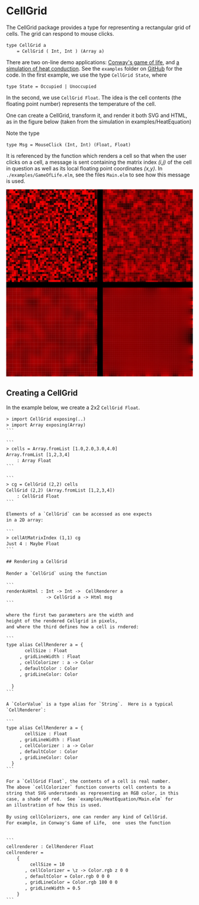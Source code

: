 # CellGrid

The CellGrid package provides a type for representing
a rectangular grid of cells.  The grid can respond
to mouse clicks.

```
type CellGrid a
    = CellGrid ( Int, Int ) (Array a)
```

There are two on-line demo applications: [Conway's game of life](https://jxxcarlson.github.io/app/gameoflife2.html), and [a simulation
of heat conduction](https://jxxcarlson.github.io/app/heat-model.html).  See the `examples` folder on [GitHub](https://github.com/jxxcarlson/elm-cell-grid)
for the code. In the first example, we use the type 
`CellGrid State`, where 

```
type State = Occupied | Unoccupied
```

In the second, we use `CellGrid Float`.  The idea is the
cell contents (the floating point number) represents 
the temperature of the cell.

One can create a CellGrid, transform it, and render it both SVG 
and HTML, as in the figure below (taken from the simulation in 
examples/HeatEquation)

Note the type

```
type Msg = MouseClick (Int, Int) (Float, Float)
```

It is referenced by the function which renders a cell
so that when the user clicks on a cell, a message 
is sent containing the matrix index *(i,j)* of the cell
in question as well as its local floating
point coordinates *(x,y)*.  In `./examples/GameOfLife.elm`,
see the files `Main.elm` to see how this message is used.


![((HTML rendition of CellGrids))](heat.jpg)

## Creating a CellGrid

In the example below, we create a 2x2 `CellGrid Float`.


````
> import CellGrid exposing(..)
> import Array exposing(Array)
```

```
> cells = Array.fromList [1.0,2.0,3.0,4.0]
Array.fromList [1,2,3,4]
    : Array Float
```
    
```
> cg = CellGrid (2,2) cells
CellGrid (2,2) (Array.fromList [1,2,3,4])
    : CellGrid Float
```

Elements of a `CellGrid` can be accessed as one expects
in a 2D array:

```
> cellAtMatrixIndex (1,1) cg
Just 4 : Maybe Float
```

## Rendering a CellGrid

Render a `CellGrid` using the function

```
renderAsHtml : Int -> Int ->  CellRenderer a 
               -> CellGrid a -> Html msg
```

where the first two parameters are the width and
height of the rendered Cellgrid in pixels,
and where the third defines how a cell is rndered:

```
type alias CellRenderer a = {
       cellSize : Float
     , gridLineWidth : Float
     , cellColorizer : a -> Color
     , defaultColor : Color
     , gridLineColor: Color

  }
```

A `ColorValue` is a type alias for `String`.  Here is a typical
`CellRenderer`: 

```
type alias CellRenderer a = {
       cellSize : Float
     , gridLineWidth : Float
     , cellColorizer : a -> Color
     , defaultColor : Color
     , gridLineColor: Color
  }
```

For a `CellGrid Float`, the contents of a cell is real number. 
The above `cellColorizer` function converts cell contents to a 
string that SVG understands as representing an RGB color, in this
case, a shade of red.  See `examples/HeatEquation/Main.elm` for 
an illustration of how this is used.

By using cellColorizers, one can render any kind of CellGrid.   
For example, in Conway's Game of Life,  one  uses the function


```
cellrenderer : CellRenderer Float
cellrenderer =
    {
         cellSize = 10
       , cellColorizer = \z -> Color.rgb z 0 0
       , defaultColor = Color.rgb 0 0 0
       , gridLineColor = Color.rgb 180 0 0
       , gridLineWidth = 0.5
    }
```
